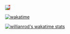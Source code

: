 <!-- <a href="https://wakatime.com"><img src="https://wakatime.com/share/@hamedprog/d0571dc4-bb00-402e-a705-f907d12f3910.png" /></a> -->

<!-- ![Alt text](https://wakatime.com/share/@hamedprog/78d5c184-f937-4e3c-9036-395de6877ed5.svg) -->
<img src="https://wakatime.com/share/@hamedprog/78d5c184-f937-4e3c-9036-395de6877ed5.svg" style="background-color:red">

[![wakatime](https://wakatime.com/badge/user/bfde19da-b988-4de7-a13e-78c42df235f6.svg)](https://wakatime.com/@bfde19da-b988-4de7-a13e-78c42df235f6)

<!-- <a href="https://wakatime.com"><img src="https://wakatime.com/share/@hamedprog/3f51a2a6-8e68-480b-9d2c-c3f7fe1ce199.png" width="400" height="300"/></a> -->

[![willianrod's wakatime stats](https://github-readme-stats.vercel.app/api/wakatime?username=hamedprog)](https://github.com/anuraghazra/github-readme-stats)
